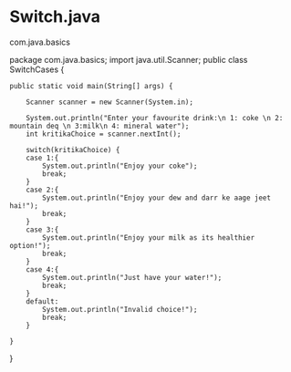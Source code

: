 # Switch.java
com.java.basics

package com.java.basics;
import java.util.Scanner;
public class SwitchCases {

	public static void main(String[] args) {
		
		Scanner scanner = new Scanner(System.in);
		
		System.out.println("Enter your favourite drink:\n 1: coke \n 2: mountain deq \n 3:milk\n 4: mineral water");
		int kritikaChoice = scanner.nextInt();
		
		switch(kritikaChoice) {
		case 1:{
			System.out.println("Enjoy your coke");
			break;
		}
		case 2:{
			System.out.println("Enjoy your dew and darr ke aage jeet hai!");
			break;
		}
		case 3:{
			System.out.println("Enjoy your milk as its healthier option!");
			break;
		}
		case 4:{
			System.out.println("Just have your water!");
			break;
		}
		default:
			System.out.println("Invalid choice!");
			break;
		}

	}

}
